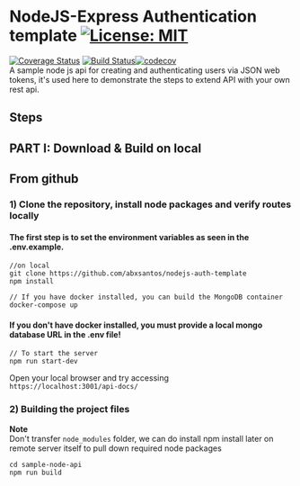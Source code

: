 # NodeJS-Express Authentication template [![License: MIT](https://img.shields.io/badge/License-MIT-yellow.svg)](https://opensource.org/licenses/MIT)
[![Coverage Status](https://coveralls.io/repos/github/abxsantos/nodejs-auth-template/badge.svg?branch=master)](https://coveralls.io/github/abxsantos/nodejs-auth-template?branch=master) [![Build Status](https://travis-ci.com/abxsantos/nodejs-auth-template.svg?branch=master)](https://travis-ci.com/abxsantos/nodejs-auth-template)[![codecov](https://codecov.io/gh/abxsantos/nodejs-auth-template/branch/master/graph/badge.svg)](https://codecov.io/gh/abxsantos/nodejs-auth-template)
<br>
A sample node js api for creating and authenticating users via JSON web tokens, it's used here to demonstrate the steps to extend API with your own rest api.     

## Steps

## PART I: Download & Build on local

## From github
### 1) Clone the repository, install node packages and verify routes locally
#### The first step is to set the environment variables as seen in the .env.example.
``` 
//on local
git clone https://github.com/abxsantos/nodejs-auth-template 
npm install
```
```
// If you have docker installed, you can build the MongoDB container
docker-compose up
```
#### If you don't have docker installed, you must provide a local mongo database URL in the .env file!
```
// To start the server
npm run start-dev
```

Open your local browser and try accessing     
`https://localhost:3001/api-docs/`   


### 2) Building the project files

**Note**  
Don't transfer `node_modules` folder, we can do install npm install later on remote server itself to pull down required node packages

```
cd sample-node-api
npm run build
```
